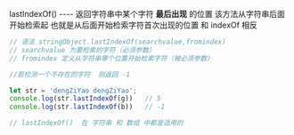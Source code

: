 lastIndexOf() ----  返回字符串中某个字符 **最后出现** 的位置  该方法从字符串后面开始检索起 也就是从后面开始检索字符首次出现的位置  和 indexOf 相反

```js
// 语法 stringObject.lastIndexOf(searchvalue,fromindex)
// searchvalue 为要检索的字符（必须参数）
// fromindex 定义从字符串哪个位置开始检索字符（被必须参数）

//若检测一个不存在的字符  则返回 -1

let str = 'dengZiYao dengZiYao';
console.log(str.lastIndexOf(g))   // 5
console.log(str.lastIndexOf(b))   // -1

// lastIndexOf()  在 字符串 和 数组 中都是适用的
```

